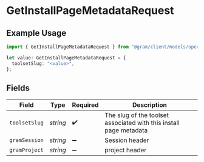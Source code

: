 # GetInstallPageMetadataRequest

## Example Usage

```typescript
import { GetInstallPageMetadataRequest } from "@gram/client/models/operations";

let value: GetInstallPageMetadataRequest = {
  toolsetSlug: "<value>",
};
```

## Fields

| Field                                                              | Type                                                               | Required                                                           | Description                                                        |
| ------------------------------------------------------------------ | ------------------------------------------------------------------ | ------------------------------------------------------------------ | ------------------------------------------------------------------ |
| `toolsetSlug`                                                      | *string*                                                           | :heavy_check_mark:                                                 | The slug of the toolset associated with this install page metadata |
| `gramSession`                                                      | *string*                                                           | :heavy_minus_sign:                                                 | Session header                                                     |
| `gramProject`                                                      | *string*                                                           | :heavy_minus_sign:                                                 | project header                                                     |